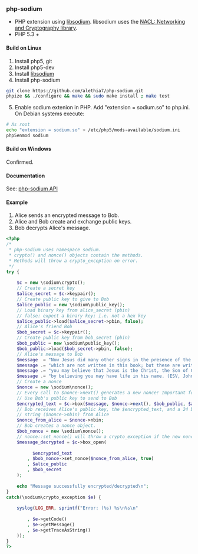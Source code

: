 ### php-sodium

+ PHP extension using [libsodium](https://github.com/jedisct1/libsodium.git). libsodium uses the [NACL: Networking and Cryptography library](http://nacl.cr.yp.to/).
+ PHP 5.3 +

#### Build on Linux

1. Install php5, git
2. Install php5-dev
3. Install [libsodium](https://github.com/jedisct1/libsodium.git)
4. Install php-sodium
```bash
git clone https://github.com/alethia7/php-sodium.git
phpize && ./configure && make && sudo make install ; make test
```

5. Enable sodium extenion in PHP. Add "extension = sodium.so" to php.ini. On Debian systems execute:
```bash
# As root
echo "extension = sodium.so" > /etc/php5/mods-available/sodium.ini
php5enmod sodium 
```

#### Build on Windows

Confirmed.

#### Documentation

See: [php-sodium API](docs/api.md)

#### Example

1. Alice sends an encrypted message to Bob. 
2. Alice and Bob create and exchange public keys.
3. Bob decrypts Alice's message.

```php
<?php
/*
 * php-sodium uses namespace sodium.
 * crypto() and nonce() objects contain the methods.
 * Methods will throw a crypto_exception on error.
 */
try {
    
    $c = new \sodium\crypto();
    // Create a secret key
    $alice_secret = $c->keypair();
    // Create public key to give to Bob
    $alice_public = new \sodium\public_key();
    // Load binary key from alice_secret (pbin)
    // false: expect a binary key; i.e. not a hex key 
    $alice_public->load($alice_secret->pbin, false);
    // Alice's friend Bob 
    $bob_secret = $c->keypair();
    // Create public key from bob_secret (pbin)
    $bob_public = new \sodium\public_key();
    $bob_public->load($bob_secret->pbin, false);
    // Alice's message to Bob
    $message  = "Now Jesus did many other signs in the presence of the disciples,";
    $message .= "which are not written in this book; but these are written so that";
    $message .= "you may believe that Jesus is the Christ, the Son of God, and that";
    $message .= "by believing you may have life in his name. (ESV, John 20:30:31)";
    // Create a nonce
    $nonce = new \sodium\nonce();
    // Every call to $nonce->next() generates a new nonce! Important for crypto_box
    // Use Bob's public key to send to Bob 
    $encrypted_text = $c->box($message, $nonce->next(), $bob_public, $alice_secret);
    // Bob receives Alice's public key, the $encrypted_text, and a 24 byte nonce 
    // string ($nonce->nbin) from Alice 
    $nonce_from_alice = $nonce->nbin;
    // Bob creates a nonce object.
    $bob_nonce = new \sodium\nonce();
    // nonce::set_nonce() will throw a crypto_exception if the new nonce < the last nonce.
    $message_decrypted = $c->box_open(
    
          $encrypted_text
        , $bob_nonce->set_nonce($nonce_from_alice, true)
        , $alice_public
        , $bob_secret
    );
    
    echo "Message successfully encrypted/decrypted\n";
}
catch(\sodium\crypto_exception $e) {
    
    syslog(LOG_ERR, sprintf("Error: (%s) %s\n%s\n"
    
        , $e->getCode()
        , $e->getMessage()
        , $e->getTraceAsString()
    ));
}
?>
```
